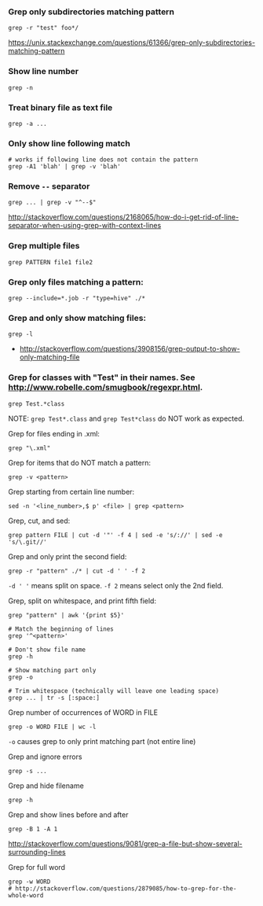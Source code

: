 ### Grep only subdirectories matching pattern

```
grep -r "test" foo*/
```

https://unix.stackexchange.com/questions/61366/grep-only-subdirectories-matching-pattern


### Show line number

```
grep -n
```


### Treat binary file as text file

```
grep -a ...
```


### Only show line following match

```
# works if following line does not contain the pattern
grep -A1 'blah' | grep -v 'blah'
```


### Remove `--` separator

```
grep ... | grep -v "^--$"
```

http://stackoverflow.com/questions/2168065/how-do-i-get-rid-of-line-separator-when-using-grep-with-context-lines


### Grep multiple files

```
grep PATTERN file1 file2
```


### Grep only files matching a pattern:
```
grep --include=*.job -r "type=hive" ./*
```

### Grep and only show matching files:
```
grep -l
```
* http://stackoverflow.com/questions/3908156/grep-output-to-show-only-matching-file

### Grep for classes with "Test" in their names. See http://www.robelle.com/smugbook/regexpr.html.
```
grep Test.*class
```
NOTE: `grep Test*.class` and `grep Test*class` do NOT work as expected.

Grep for files ending in .xml:
```
grep "\.xml"
```

Grep for items that do NOT match a pattern:
```
grep -v <pattern>
```

Grep starting from certain line number:
```
sed -n '<line_number>,$ p' <file> | grep <pattern>
```

Grep, cut, and sed:
```
grep pattern FILE | cut -d '"' -f 4 | sed -e 's/://' | sed -e 's/\.git//'
```

Grep and only print the second field:
```
grep -r "pattern" ./* | cut -d ' ' -f 2
```
`-d ' '` means split on space. `-f 2` means select only the 2nd field.

Grep, split on whitespace, and print fifth field:
```
grep "pattern" | awk '{print $5}'
```


```
# Match the beginning of lines
grep '^<pattern>'

# Don't show file name
grep -h

# Show matching part only
grep -o

# Trim whitespace (technically will leave one leading space)
grep ... | tr -s [:space:]
```

Grep number of occurrences of WORD in FILE
```
grep -o WORD FILE | wc -l
```
`-o` causes grep to only print matching part (not entire line)

Grep and ignore errors
```
grep -s ...
```

Grep and hide filename
```
grep -h
```

Grep and show lines before and after
```
grep -B 1 -A 1
```
http://stackoverflow.com/questions/9081/grep-a-file-but-show-several-surrounding-lines

Grep for full word
```
grep -w WORD
# http://stackoverflow.com/questions/2879085/how-to-grep-for-the-whole-word
```